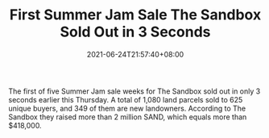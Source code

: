﻿---
title: "First Summer Jam Sale The Sandbox Sold Out in 3 Seconds"
date: 2021-06-24T21:57:40+08:00
lastmod: 2021-06-24T16:45:40+08:00
draft: false
authors: ["Morton"]
description: "The first of five Summer Jam sale weeks for The Sandbox sold out in only 3 seconds earlier this Thursday. A total of 1,080 land parcels sold to 625 unique buyers, and 349 of them are new landowners. According to The Sandbox they raised more than 2 million SAND, which equals more than $418,000."
featuredImage: "first-summer-jam-sale-the-sandbox-sold-out-in-3-seconds.png"
tags: ["Strategy Games","Play to Earn"]
categories: ["news"]
news: ["Strategy Games"]
weight: 
lightgallery: true
pinned: false
recommend: false
recommend1: false
---

The first of five Summer Jam sale weeks for The Sandbox sold out in only 3 seconds earlier this Thursday. A total of 1,080 land parcels sold to 625 unique buyers, and 349 of them are new landowners. According to The Sandbox they raised more than 2 million SAND, which equals more than $418,000.

<!--more-->

